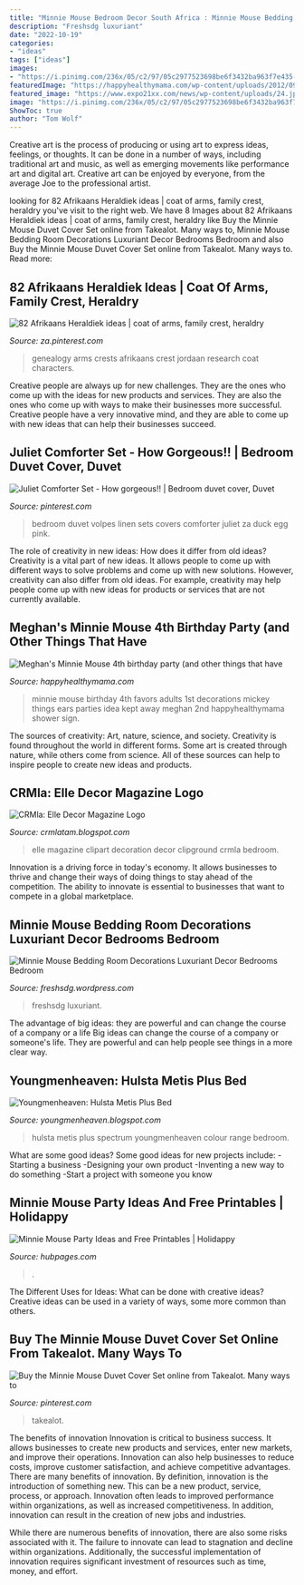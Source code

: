 ```yaml
---
title: "Minnie Mouse Bedroom Decor South Africa : Minnie Mouse Bedding Room Decorations Luxuriant Decor Bedrooms Bedroom"
description: "Freshsdg luxuriant"
date: "2022-10-19"
categories:
- "ideas"
tags: ["ideas"]
images:
- "https://i.pinimg.com/236x/05/c2/97/05c2977523698be6f3432ba963f7e435--crests-genealogy.jpg"
featuredImage: "https://happyhealthymama.com/wp-content/uploads/2012/09/Meghanis45-768x1024.jpg"
featured_image: "https://www.expo21xx.com/news/wp-content/uploads/24.jpg"
image: "https://i.pinimg.com/236x/05/c2/97/05c2977523698be6f3432ba963f7e435--crests-genealogy.jpg"
ShowToc: true
author: "Tom Wolf"
---
```



Creative art is the process of producing or using art to express ideas, feelings, or thoughts. It can be done in a number of ways, including traditional art and music, as well as emerging movements like performance art and digital art. Creative art can be enjoyed by everyone, from the average Joe to the professional artist.

	

		
looking for 82 Afrikaans Heraldiek ideas | coat of arms, family crest, heraldry you've visit to the right web. We have 8 Images about 82 Afrikaans Heraldiek ideas | coat of arms, family crest, heraldry like Buy the Minnie Mouse Duvet Cover Set online from Takealot. Many ways to, Minnie Mouse Bedding Room Decorations Luxuriant Decor Bedrooms Bedroom and also Buy the Minnie Mouse Duvet Cover Set online from Takealot. Many ways to. Read more:
		
    
## 82 Afrikaans Heraldiek Ideas | Coat Of Arms, Family Crest, Heraldry

<img loading=lazy src="https://i.pinimg.com/236x/05/c2/97/05c2977523698be6f3432ba963f7e435--crests-genealogy.jpg" onerror="this.onerror=null;this.src='https://tse1.mm.bing.net/th?id=OIP.vd_6Xe2HSr6i1EmxNV6mFQAAAA&amp;pid=15.1';" alt="82 Afrikaans Heraldiek ideas | coat of arms, family crest, heraldry">

_Source: za.pinterest.com_

>genealogy arms crests afrikaans crest jordaan research coat characters. 

	

Creative people are always up for new challenges. They are the ones who come up with the ideas for new products and services. They are also the ones who come up with ways to make their businesses more successful. Creative people have a very innovative mind, and they are able to come up with new ideas that can help their businesses succeed.

    
## Juliet Comforter Set - How Gorgeous!! | Bedroom Duvet Cover, Duvet

<img loading=lazy src="https://i.pinimg.com/originals/bc/bf/75/bcbf75cbbced6c45d94a69057f3d106d.jpg" onerror="this.onerror=null;this.src='https://tse1.mm.bing.net/th?id=OIP.jZZPbLrFKC1RUx21s_cJJQHaHa&amp;pid=15.1';" alt="Juliet Comforter Set - How gorgeous!! | Bedroom duvet cover, Duvet">

_Source: pinterest.com_

>bedroom duvet volpes linen sets covers comforter juliet za duck egg pink. 

	

The role of creativity in new ideas: How does it differ from old ideas?
Creativity is a vital part of new ideas. It allows people to come up with different ways to solve problems and come up with new solutions. However, creativity can also differ from old ideas. For example, creativity may help people come up with new ideas for products or services that are not currently available.

    
## Meghan&#039;s Minnie Mouse 4th Birthday Party (and Other Things That Have

<img loading=lazy src="https://happyhealthymama.com/wp-content/uploads/2012/09/Meghanis45-768x1024.jpg" onerror="this.onerror=null;this.src='https://tse3.mm.bing.net/th?id=OIP.XmseKgC8TYtUSpqS682-8QHaJ4&amp;pid=15.1';" alt="Meghan&#039;s Minnie Mouse 4th birthday party (and other things that have">

_Source: happyhealthymama.com_

>minnie mouse birthday 4th favors adults 1st decorations mickey things ears parties idea kept away meghan 2nd happyhealthymama shower sign. 

	

The sources of creativity: Art, nature, science, and society.
Creativity is found throughout the world in different forms. Some art is created through nature, while others come from science. All of these sources can help to inspire people to create new ideas and products.

    
## CRMla: Elle Decor Magazine Logo

<img loading=lazy src="https://img.favpng.com/13/12/14/elle-decoration-magazine-logo-png-favpng-6HYbXFX2jqAZWGPsFEuRTxb6Q.jpg" onerror="this.onerror=null;this.src='https://tse3.mm.bing.net/th?id=OIP.OLgt_LXR9fYc-_KHkOHbMQHaGN&amp;pid=15.1';" alt="CRMla: Elle Decor Magazine Logo">

_Source: crmlatam.blogspot.com_

>elle magazine clipart decoration decor clipground crmla bedroom. 

	

Innovation is a driving force in today's economy. It allows businesses to thrive and change their ways of doing things to stay ahead of the competition. The ability to innovate is essential to businesses that want to compete in a global marketplace.

    
## Minnie Mouse Bedding Room Decorations Luxuriant Decor Bedrooms Bedroom

<img loading=lazy src="https://freshsdg.files.wordpress.com/2019/02/6c985ff6-f166-45db-a97e-f9b30149dcc1.jpg" onerror="this.onerror=null;this.src='https://tse2.mm.bing.net/th?id=OIP.OaIWpvfb3NtGqR6oHeaWMgHaFS&amp;pid=15.1';" alt="Minnie Mouse Bedding Room Decorations Luxuriant Decor Bedrooms Bedroom">

_Source: freshsdg.wordpress.com_

>freshsdg luxuriant. 

	

The advantage of big ideas: they are powerful and can change the course of a company or a life
Big ideas can change the course of a company or someone's life. They are powerful and can help people see things in a more clear way.

    
## Youngmenheaven: Hulsta Metis Plus Bed

<img loading=lazy src="https://www.expo21xx.com/news/wp-content/uploads/24.jpg" onerror="this.onerror=null;this.src='https://tse3.mm.bing.net/th?id=OIP.CccgifQnRezNZ-2exxcX2gHaE6&amp;pid=15.1';" alt="Youngmenheaven: Hulsta Metis Plus Bed">

_Source: youngmenheaven.blogspot.com_

>hulsta metis plus spectrum youngmenheaven colour range bedroom. 

	

What are some good ideas?
Some good ideas for new projects include: 
-Starting a business 
-Designing your own product 
-Inventing a new way to do something 
-Start a project with someone you know

    
## Minnie Mouse Party Ideas And Free Printables | Holidappy

<img loading=lazy src="https://usercontent2.hubstatic.com/12624847.jpg" onerror="this.onerror=null;this.src='https://tse3.mm.bing.net/th?id=OIP.Y4B8YZui69bFnWSAuSqjbwHaE7&amp;pid=15.1';" alt="Minnie Mouse Party Ideas and Free Printables | Holidappy">

_Source: hubpages.com_

>. 

	

The Different Uses for Ideas: What can be done with creative ideas?
Creative ideas can be used in a variety of ways, some more common than others.

    
## Buy The Minnie Mouse Duvet Cover Set Online From Takealot. Many Ways To

<img loading=lazy src="https://i.pinimg.com/originals/19/10/c4/1910c460785f4af9a0fc3b44c1159056.jpg" onerror="this.onerror=null;this.src='https://tse4.mm.bing.net/th?id=OIP.CzLz4Sa_3batSt5UX2I-ZwHaHz&amp;pid=15.1';" alt="Buy the Minnie Mouse Duvet Cover Set online from Takealot. Many ways to">

_Source: pinterest.com_

>takealot. 

	

The benefits of innovation
Innovation is critical to business success. It allows businesses to create new products and services, enter new markets, and improve their operations. Innovation can also help businesses to reduce costs, improve customer satisfaction, and achieve competitive advantages.
There are many benefits of innovation. By definition, innovation is the introduction of something new. This can be a new product, service, process, or approach. Innovation often leads to improved performance within organizations, as well as increased competitiveness. In addition, innovation can result in the creation of new jobs and industries.

While there are numerous benefits of innovation, there are also some risks associated with it. The failure to innovate can lead to stagnation and decline within organizations. Additionally, the successful implementation of innovation requires significant investment of resources such as time, money, and effort.

